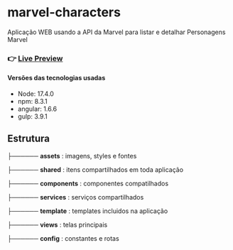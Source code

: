 # marvel-characters

Aplicação WEB usando a API da Marvel para listar e detalhar Personagens Marvel

### 👉 [Live Preview](https://marvelbox.netlify.app)

#### Versões das tecnologias usadas

- Node: 17.4.0
- npm: 8.3.1
- angular: 1.6.6
- gulp: 3.9.1


## Estrutura

├────── **assets** : imagens, styles e fontes

├────── **shared** : itens compartilhados em toda aplicação

   ├────── **components** : componentes compatilhados
        
   ├────── **services** : serviços compartilhados

├────── **template** : templates incluidos na aplicação

├────── **views** : telas principais

├────── **config** : constantes e rotas
